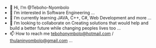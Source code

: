 - 👋 Hi, I’m @Teboho-Nyombolo
- 👀 I’m interested in Software Engineering ...
- 🌱 I’m currently learning JAVA, C++, C#, Web Development and more ...
- 💞️ I’m looking to collaborate on Creating solutions that would help and build a better future while changing peoples lives too ...
- 📫 How to reach me tebohonymbolo@hotmail.com / thulaninyombolo@gmail.com ...

<!---
Teboho-Nyombolo/Teboho-Nyombolo is a ✨ special ✨ repository because its `README.md` (this file) appears on your GitHub profile.
You can click the Preview link to take a look at your changes.
--->
